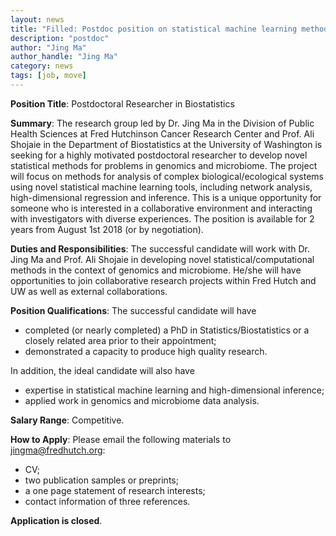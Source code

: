 ```yaml
---
layout: news
title: "Filled: Postdoc position on statistical machine learning methods in genomics and microbiome"
description: "postdoc"
author: "Jing Ma"
author_handle: "Jing Ma"
category: news
tags: [job, move]
---
```



**Position Title**: Postdoctoral Researcher in Biostatistics
 
**Summary**: The research group led by Dr. Jing Ma in the Division of Public Health Sciences at Fred Hutchinson Cancer Research Center and Prof. Ali Shojaie in the Department of Biostatistics at the University of Washington is seeking for a highly motivated postdoctoral researcher to develop novel statistical methods for problems in genomics and microbiome. The project will focus on methods for analysis of complex biological/ecological systems using novel statistical machine learning tools, including network analysis, high-dimensional regression and inference. This is a unique opportunity for someone who is interested in a collaborative environment and interacting with investigators with diverse experiences. The position is available for 2 years from August 1st 2018 (or by negotiation). 
 
**Duties and Responsibilities**: The successful candidate will work with Dr. Jing Ma and Prof. Ali Shojaie in developing novel statistical/computational methods in the context of genomics and microbiome. He/she will have opportunities to join collaborative research projects within Fred Hutch and UW as well as external collaborations.

**Position Qualifications**: The successful candidate will have 
 * completed (or nearly completed) a PhD in Statistics/Biostatistics or a closely related area prior to their appointment;
 * demonstrated a capacity to produce high quality research. 

In addition, the ideal candidate will also have
 * expertise in statistical machine learning and high-dimensional inference;
 * applied work in genomics and microbiome data analysis. 
 
**Salary Range**: Competitive.
 
**How to Apply**: Please email the following materials to jingma@fredhutch.org: 
 * CV; 
 * two publication samples or preprints; 
 * a one page statement of research interests;
 * contact information of three references.
 
**Application is closed**. 



